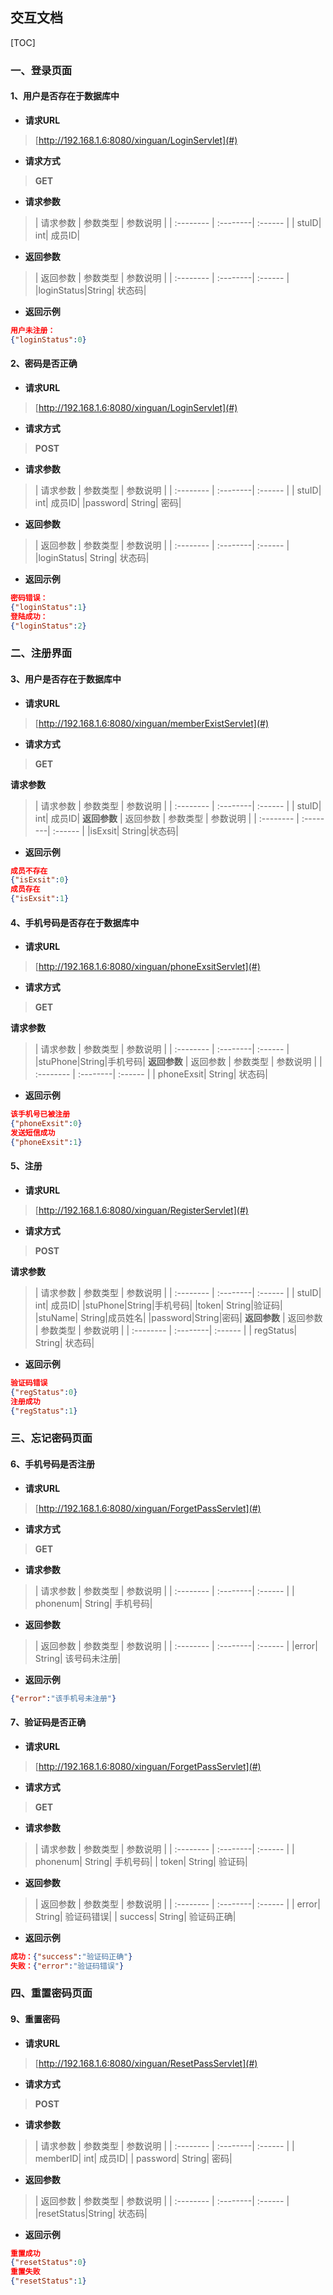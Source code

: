 ## 交互文档
[TOC]
### 一、登录页面
#### 1、**用户是否存在于数据库中**

- **请求URL**
> [http://192.168.1.6:8080/xinguan/LoginServlet](#)

- **请求方式** 
>**GET**

- **请求参数**
>| 请求参数      |     参数类型 |   参数说明   |
| :-------- | :--------| :------ |
| stuID| int| 成员ID|
- **返回参数**
> | 返回参数      |     参数类型 |   参数说明   |
| :-------- | :--------| :------ |
|loginStatus|String| 状态码|

- **返回示例**  
```json
用户未注册：
{"loginStatus":0}
```

#### 2、**密码是否正确**

- **请求URL**
> [http://192.168.1.6:8080/xinguan/LoginServlet](#)

- **请求方式** 
>**POST**

- **请求参数**
>| 请求参数      |     参数类型 |   参数说明   |
| :-------- | :--------| :------ |
| stuID| int| 成员ID|
|password| String| 密码|

- **返回参数**
> | 返回参数      |     参数类型 |   参数说明   |
| :-------- | :--------| :------ |
|loginStatus| String| 状态码|

- **返回示例**
```json
密码错误：
{"loginStatus":1}
登陆成功：
{"loginStatus":2}
```

### 二、注册界面
#### 3、**用户是否存在于数据库中**

- **请求URL**
> [http://192.168.1.6:8080/xinguan/memberExistServlet](#)

- **请求方式** 
>**GET**
	
 **请求参数**
>| 请求参数      |     参数类型 |   参数说明   |
	| :-------- | :--------| :------ |
	| stuID| int| 成员ID|
 **返回参数**
> | 返回参数      |     参数类型 |   参数说明   |
	| :-------- | :--------| :------ |
	|isExsit| String|状态码|
	
- **返回示例**
```json
成员不存在
{"isExsit":0}
成员存在
{"isExsit":1}
```

#### 4、**手机号码是否存在于数据库中**

- **请求URL**
> [http://192.168.1.6:8080/xinguan/phoneExsitServlet](#)

- **请求方式** 
>**GET**
	
 **请求参数**
>| 请求参数      |     参数类型 |   参数说明   |
	| :-------- | :--------| :------ |
	|stuPhone|String|手机号码|
 **返回参数**
> | 返回参数      |     参数类型 |   参数说明   |
	| :-------- | :--------| :------ |
	| phoneExsit| String| 状态码|
	
- **返回示例** 
```json
该手机号已被注册
{"phoneExsit":0}
发送短信成功
{"phoneExsit":1}
```
#### 5、**注册**

- **请求URL**
> [http://192.168.1.6:8080/xinguan/RegisterServlet](#)

- **请求方式** 
>**POST**
	
 **请求参数**
>| 请求参数      |     参数类型 |   参数说明   |
	| :-------- | :--------| :------ |
	| stuID| int| 成员ID|
	|stuPhone|String|手机号码|
	|token| String|验证码|
	|stuName| String|成员姓名|
	|password|String|密码|
 **返回参数**
> | 返回参数      |     参数类型 |   参数说明   |
	| :-------- | :--------| :------ |
	| regStatus| String| 状态码|
	
- **返回示例**
 
```json
验证码错误
{"regStatus":0}
注册成功
{"regStatus":1}
```
### 三、忘记密码页面
#### 6、**手机号码是否注册**

- **请求URL**
> [http://192.168.1.6:8080/xinguan/ForgetPassServlet](#)

- **请求方式** 
>**GET**

- **请求参数**
>| 请求参数      |     参数类型 |   参数说明   |
| :-------- | :--------| :------ |
| phonenum| String| 手机号码|
- **返回参数**
> | 返回参数      |     参数类型 |   参数说明   |
| :-------- | :--------| :------ |
|error| String| 该号码未注册|

- **返回示例**  
```json
{"error":"该手机号未注册"}
```

#### 7、**验证码是否正确**

- **请求URL**
> [http://192.168.1.6:8080/xinguan/ForgetPassServlet](#)

- **请求方式** 
>**GET**

- **请求参数**
>| 请求参数      |     参数类型 |   参数说明   |
| :-------- | :--------| :------ |
| phonenum| String| 手机号码|
| token| String| 验证码|
- **返回参数**
> | 返回参数      |     参数类型 |   参数说明   |
| :-------- | :--------| :------ |
| error| String| 验证码错误|
| success| String| 验证码正确|

- **返回示例**  
```json
成功：{"success":"验证码正确"} 
失败：{"error":"验证码错误"}
```
### 四、重置密码页面
#### 9、**重置密码**

- **请求URL**
> [http://192.168.1.6:8080/xinguan/ResetPassServlet](#)

- **请求方式** 
>**POST**

- **请求参数**
>| 请求参数      |     参数类型 |   参数说明   |
| :-------- | :--------| :------ |
| memberID| int| 成员ID|
| password| String| 密码|
- **返回参数**
> | 返回参数      |     参数类型 |   参数说明   |
| :-------- | :--------| :------ |
|resetStatus|String| 状态码|

- **返回示例**  
```json
重置成功
{"resetStatus":0}
重置失败
{"resetStatus":1}
```